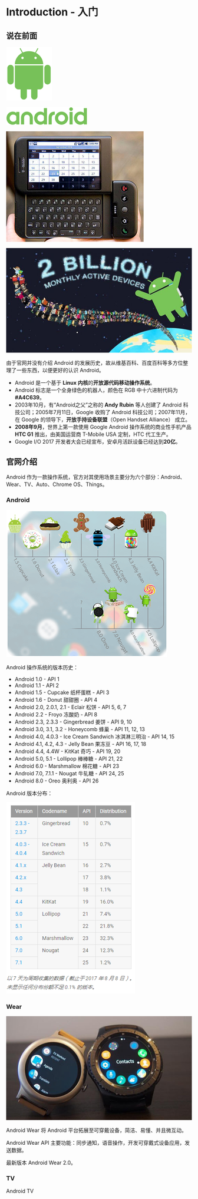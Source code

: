 # Introduction - 入门

## 说在前面

![android_robot_2014](images/android_robot_2014.png)

![android_logo_2014](images/android_logo_2014.png)

![htc_g1](images/htc_g1.jpg)

![2_billion_monthly_active_devices](images/2_billion_monthly_active_devices.jpg)

由于官网并没有介绍 Android 的发展历史，故从维基百科、百度百科等多方位整理了一些东西，以便更好的认识 Android。

- Android 是一个基于 **Linux 内核**的**开放源代码移动操作系统**。
- Android 标志是一个全身绿色的机器人，颜色在 RGB 中十六进制代码为 **#A4C639**。
- 2003年10月，有“Android之父”之称的 **Andy Rubin** 等人创建了 Android 科技公司；2005年7月11日，Google 收购了 Android 科技公司；2007年11月，在 Google 的领导下，**开放手持设备联盟**（Open Handset Alliance） 成立。
- **2008年9月**，世界上第一款使用 Google Android 操作系统的商业性手机产品 **HTC G1** 推出，由美国运营商 T-Mobile USA 定制，HTC 代工生产。
- Google I/O 2017 开发者大会已经宣布，安卓月活跃设备已经达到**20亿**。


## 官网介绍

Android 作为一款操作系统，官方对其使用场景主要分为六个部分：Android、Wear、TV、Auto、Chrome OS、Things。

### Android

![android_version_list](images/android_version_list.png)

Android 操作系统的版本历史：

- Android 1.0 - API 1
- Android 1.1 - API 2
- Android 1.5 - Cupcake 纸杯蛋糕 - API 3
- Android 1.6 - Donut 甜甜圈 - API 4
- Android 2.0, 2.0.1, 2.1 - Eclair 松饼 - API 5, 6, 7
- Android 2.2 - Froyo 冻酸奶 - API 8
- Android 2.3, 2.3.3 - Gingerbread 姜饼 - API 9, 10
- Android 3.0, 3.1, 3.2 - Honeycomb 蜂巢 - API 11, 12, 13
- Android 4.0, 4.0.3 - Ice Cream Sandwich 冰淇淋三明治 - API 14, 15
- Android 4.1, 4.2, 4.3 - Jelly Bean 果冻豆 - API 16, 17, 18
- Android 4.4, 4.4W - KitKat 奇巧 - API 19, 20
- Android 5.0, 5.1 - Lollipop 棒棒糖 - API 21, 22
- Android 6.0 - Marshmallow 棉花糖 - API 23
- Android 7.0, 7.1.1 - Nougat 牛轧糖 - API 24, 25
- Android 8.0 - Oreo 奥利奥 - API 26


Android 版本分布：

![android_platform_distribution_20170808](images/android_platform_distribution_20170808.png)

### Wear

![android_wear](images/android_wear.jpg)

Android Wear 将 Android 平台拓展至可穿戴设备，简洁、易懂、并且微互动。

Android Wear API 主要功能：同步通知，语音操作，开发可穿戴式设备应用，发送数据。

最新版本 Android Wear 2.0。

### TV

Android TV 